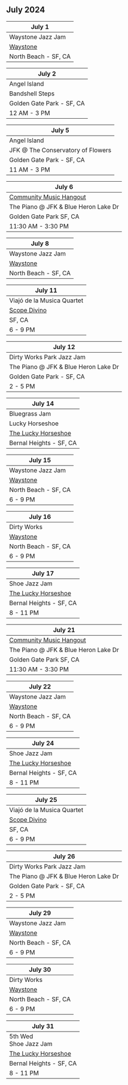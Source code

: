 ## July 2024

| July 1
|-
| Waystone Jazz Jam
| <a href="https://www.waystonesf.com" target="new">Waystone</a>
| North Beach - SF, CA

| July 2
|-
| Angel Island
| Bandshell Steps
| Golden Gate Park - SF, CA
| 12 AM - 3 PM

| July 5
|-
| Angel Island
| JFK @ The Conservatory of Flowers
| Golden Gate Park - SF, CA
| 11 AM - 3 PM

| July 6
|-
| <a href="https://goldengatejams.com" target="CMH">Community Music Hangout</a>
| The Piano @ JFK & Blue Heron Lake Dr
| Golden Gate Park SF, CA
| 11:30 AM - 3:30 PM

| July 8
|-
| Waystone Jazz Jam
| <a href="https://www.waystonesf.com" target="new">Waystone</a>
| North Beach - SF, CA

| July 11
|-
| Viajó de la Musica Quartet
| <a href="https://www.scopodivino.com" target="scopo">Scope Divino</a>
| SF, CA
| 6 - 9 PM

| July 12
|-
| Dirty Works Park Jazz Jam
| The Piano @ JFK & Blue Heron Lake Dr
| Golden Gate Park - SF, CA
| 2 - 5 PM

| July 14
|-
| Bluegrass Jam
| Lucky Horseshoe
| <a href="https://www.theluckyhorseshoebar.com/" target="Shoe">The Lucky Horseshoe</a>
| Bernal Heights - SF, CA

| July 15
|-
| Waystone Jazz Jam
| <a href="https://www.waystonesf.com" target="new">Waystone</a>
| North Beach - SF, CA
| 6 - 9 PM

| July 16
|-
| Dirty Works
| <a href="https://www.waystonesf.com" target="new">Waystone</a>
| North Beach - SF, CA
| 6 - 9 PM

| July 17
|-
| Shoe Jazz Jam
| <a href="https://www.theluckyhorseshoebar.com/" target="Shoe">The Lucky Horseshoe</a>
| Bernal Heights - SF, CA
| 8 - 11 PM

| July 21
|-
| <a href="https://goldengatejams.com" target="CMH">Community Music Hangout</a>
| The Piano @ JFK & Blue Heron Lake Dr
| Golden Gate Park SF, CA
| 11:30 AM - 3:30 PM

| July 22
|-
| Waystone Jazz Jam
| <a href="https://www.waystonesf.com" target="new">Waystone</a>
| North Beach - SF, CA
| 6 - 9 PM

| July 24
|-
| Shoe Jazz Jam
| <a href="https://www.theluckyhorseshoebar.com/" target="Shoe">The Lucky Horseshoe</a>
| Bernal Heights - SF, CA
| 8 - 11 PM

| July 25
|-
| Viajó de la Musica Quartet
| <a href="https://www.scopodivino.com" target="scopo">Scope Divino</a>
| SF, CA
| 6 - 9 PM

| July 26
|-
| Dirty Works Park Jazz Jam
| The Piano @ JFK & Blue Heron Lake Dr
| Golden Gate Park - SF, CA
| 2 - 5 PM

| July 29
|-
| Waystone Jazz Jam
| <a href="https://www.waystonesf.com" target="new">Waystone</a>
| North Beach - SF, CA
| 6 - 9 PM

| July 30
|-
| Dirty Works
| <a href="https://www.waystonesf.com" target="new">Waystone</a>
| North Beach - SF, CA
| 6 - 9 PM

| July 31
|-
| 5th Wed<br/> Shoe Jazz Jam
| <a href="https://www.theluckyhorseshoebar.com/" target="Shoe">The Lucky Horseshoe</a>
| Bernal Heights - SF, CA
| 8 - 11 PM